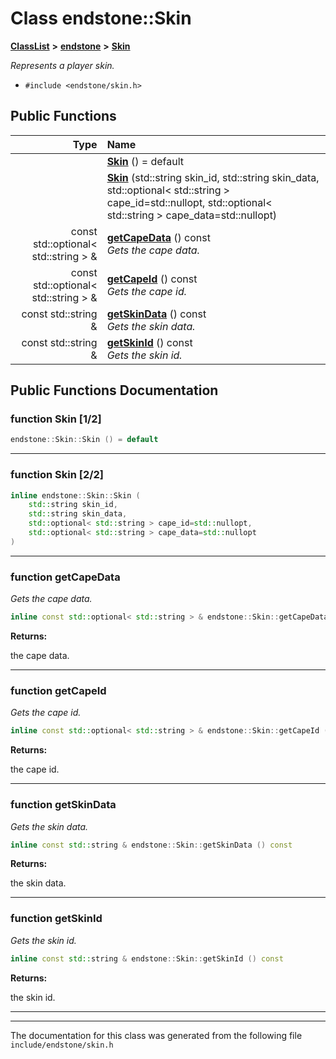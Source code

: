 

# Class endstone::Skin



[**ClassList**](annotated.md) **>** [**endstone**](namespaceendstone.md) **>** [**Skin**](classendstone_1_1Skin.md)



_Represents a player skin._ 

* `#include <endstone/skin.h>`





































## Public Functions

| Type | Name |
| ---: | :--- |
|   | [**Skin**](#function-skin-12) () = default<br> |
|   | [**Skin**](#function-skin-22) (std::string skin\_id, std::string skin\_data, std::optional&lt; std::string &gt; cape\_id=std::nullopt, std::optional&lt; std::string &gt; cape\_data=std::nullopt) <br> |
|  const std::optional&lt; std::string &gt; & | [**getCapeData**](#function-getcapedata) () const<br>_Gets the cape data._  |
|  const std::optional&lt; std::string &gt; & | [**getCapeId**](#function-getcapeid) () const<br>_Gets the cape id._  |
|  const std::string & | [**getSkinData**](#function-getskindata) () const<br>_Gets the skin data._  |
|  const std::string & | [**getSkinId**](#function-getskinid) () const<br>_Gets the skin id._  |




























## Public Functions Documentation




### function Skin [1/2]

```C++
endstone::Skin::Skin () = default
```




<hr>



### function Skin [2/2]

```C++
inline endstone::Skin::Skin (
    std::string skin_id,
    std::string skin_data,
    std::optional< std::string > cape_id=std::nullopt,
    std::optional< std::string > cape_data=std::nullopt
) 
```




<hr>



### function getCapeData 

_Gets the cape data._ 
```C++
inline const std::optional< std::string > & endstone::Skin::getCapeData () const
```





**Returns:**

the cape data. 





        

<hr>



### function getCapeId 

_Gets the cape id._ 
```C++
inline const std::optional< std::string > & endstone::Skin::getCapeId () const
```





**Returns:**

the cape id. 





        

<hr>



### function getSkinData 

_Gets the skin data._ 
```C++
inline const std::string & endstone::Skin::getSkinData () const
```





**Returns:**

the skin data. 





        

<hr>



### function getSkinId 

_Gets the skin id._ 
```C++
inline const std::string & endstone::Skin::getSkinId () const
```





**Returns:**

the skin id. 





        

<hr>

------------------------------
The documentation for this class was generated from the following file `include/endstone/skin.h`

